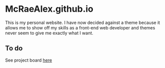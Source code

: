 # McRaeAlex.github.io

This is my personal website. I have now decided against a theme because
it allows me to show off my skills as a front-end web developer and 
themes never seem to give me exactly what I want.

## To do

See project board [here](https://github.com/McRaeAlex/McRaeAlex.github.io/projects/1)